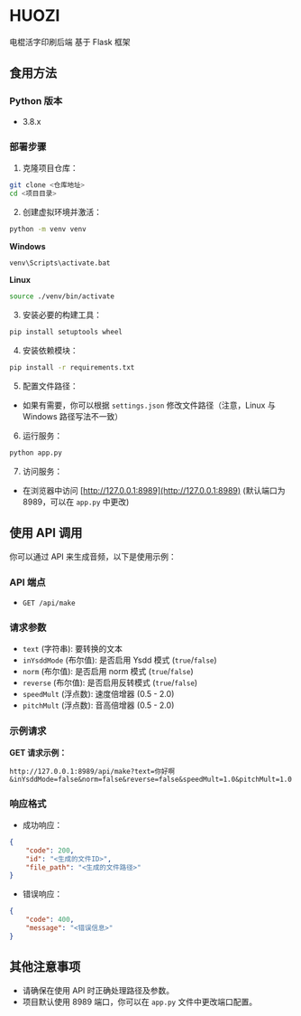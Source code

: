 
# HUOZI
电棍活字印刷后端
基于 Flask 框架
## 食用方法
### Python 版本
- 3.8.x
### 部署步骤
1. 克隆项目仓库：
```bash
git clone <仓库地址>
cd <项目目录>
```
2. 创建虚拟环境并激活：

```bash
python -m venv venv
```

**Windows**
```cmd
venv\Scripts\activate.bat
```

**Linux**
```bash
source ./venv/bin/activate  
```


3. 安装必要的构建工具：
```bash
pip install setuptools wheel
```
4. 安装依赖模块：
```bash
pip install -r requirements.txt
```
5. 配置文件路径：
- 如果有需要，你可以根据 `settings.json` 修改文件路径（注意，Linux 与 Windows 路径写法不一致）
6. 运行服务：

```cmd
python app.py
```

7. 访问服务：
- 在浏览器中访问 [http://127.0.0.1:8989](http://127.0.0.1:8989) (默认端口为 8989，可以在 `app.py` 中更改)
## 使用 API 调用
你可以通过 API 来生成音频，以下是使用示例：
### API 端点
- `GET /api/make`
### 请求参数
- `text` (字符串): 要转换的文本
- `inYsddMode` (布尔值): 是否启用 Ysdd 模式 (`true`/`false`)
- `norm` (布尔值): 是否启用 norm 模式 (`true`/`false`)
- `reverse` (布尔值): 是否启用反转模式 (`true`/`false`)
- `speedMult` (浮点数): 速度倍增器 (0.5 - 2.0)
- `pitchMult` (浮点数): 音高倍增器 (0.5 - 2.0)
### 示例请求
**GET 请求示例：**
```
http://127.0.0.1:8989/api/make?text=你好啊&inYsddMode=false&norm=false&reverse=false&speedMult=1.0&pitchMult=1.0
```
### 响应格式
- 成功响应：
```json
{
    "code": 200,
    "id": "<生成的文件ID>",
    "file_path": "<生成的文件路径>"
}
```
- 错误响应：
```json
{
    "code": 400,
    "message": "<错误信息>"
}
```
## 其他注意事项
- 请确保在使用 API 时正确处理路径及参数。
- 项目默认使用 8989 端口，你可以在 `app.py` 文件中更改端口配置。